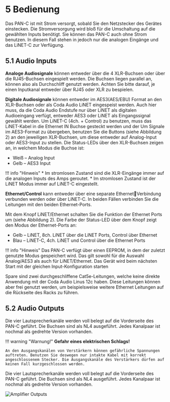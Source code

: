 # 5 Bedienung
Das PAN-C ist mit Strom versorgt, sobald Sie den Netzstecker des Gerätes einstecken. Die Stromversorgung wird bloß für die Umschaltung auf die gewählten Inputs benötigt. Sie können das PAN-C auch ohne Strom benutzen. In diesem Fall stehen in jedoch nur die analogen Eingänge und das LiNET-C zur Verfügung.

## 5.1 Audio Inputs
**Analoge Audiosignale** können entweder über die 4 XLR-Buchsen oder über die RJ45-Buchsen eingespielt werden. Die Buchsen liegen parallel an, können also als Durchschliff genutzt werden. Achten Sie bitte darauf, je einen Inputkanal entweder über RJ45 oder XLR zu bespielen. 

**Digitale Audiosignale** können entweder im AES3(AES/EBU) Format an den XLR-Buchsen oder als Coda Audio LiNET eingespeist werden. Auch hier muss, da die Coda Audio Endstufe nur über LiNET als digitalen Audioeingang verfügt, entweder AES3 oder LiNET als Eingangssignal gewählt werden. Um LiNET-C (4ch. + Control) zu benutzen, muss das LiNET-Kabel in die Ethernet IN Buchse gesteckt werden und der Um Signale im AES3-Format zu übergeben, benutzen Sie die Buttons (siehe Abbildung 2) an den jeweiligen XLR-Buchsen, um diese entweder auf Analog-Input oder AES3-Input zu stellen. Die Status-LEDs über den XLR-Buchsen zeigen an, in welchem Modus die Buchse ist:

- Weiß – Analog Input
- Gelb – AES3 Input

!!! info "Hinweis"
    * Im stromlosen Zustand sind die XLR-Eingänge immer auf die analogen Inputs des Amps geroutet.
    * Im stromlosen Zustand ist der LiNET Modus immer auf LiNET-C eingestellt.

**Ethernet/Control** kann entweder über eine separate EthernetVerbindung verbunden werden oder über LiNET-C. In beiden Fällen verbinden Sie die Leitungen mit den beiden Ethernet-Ports. 

Mit dem Knopf LiNET/Ethernet schalten Sie die Funktion der 
Ethernet Ports um (siehe Abbildung 2). Die Farbe der Status-LED 
über dem Knopf zeigt den Modus der Ethernet-Ports an:
* Gelb – LiNET, 8ch. LiNET über die LiNET Ports, Control über Ethernet
* Blau – LiNET-C, 4ch. LiNET und Control über die Ethernet Ports

!!! info "Hinweis"
    Das PAN-C verfügt über einen EEPROM, in dem der zuletzt genutzte Modus gespeichert wird. Das gilt sowohl für die Auswahl Analog/AES3 als auch für LiNET/Ethernet. Das Gerät wird beim nächsten Start mit der gleichen Input-Konfiguration starten

Spare sind zwei durchgeschliffene Cat5e-Leitungen, welche keine direkte Anwendung mit der Coda Audio Linus 12c haben. Diese Leitungen können aber frei genutzt werden, um beispielsweise weitere Ethernet Leitungen auf die Rückseite des Racks zu führen.


## 5.2 Audio Outputs
Die vier Lautsprecherkanäle werden voll belegt auf die Vorderseite des PAN-C geführt. Die Buchsen sind als NL4 ausgeführt. Jedes Kanalpaar ist nochmal als gedrehte Version vorhanden.

!!! warning "Warnung!"
    **Gefahr eines elektrischen Schlags!**

    An den Ausgangskanälen von Verstärkern können gefährliche Spannungen auftreten. Benutzen Sie deswegen nur intakte Kabel mit korrekt angeschlossenem Stecker. Die Ausgangskanäle des Verstärkers dürfen auf keinen Fall kurzgeschlossen werden.

Die vier Lautsprecherkanäle werden voll belegt auf die Vorderseite des PAN-C geführt. Die Buchsen sind als NL4 ausgeführt. Jedes Kanalpaar ist nochmal als gedrehte Version vorhanden.

![Amplifier Outputs](../../assets/images/amp_out_front.png "Ausgänge Speaker Signal an der Frontseite")